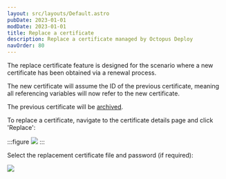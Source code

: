 ```yaml
---
layout: src/layouts/Default.astro
pubDate: 2023-01-01
modDate: 2023-01-01
title: Replace a certificate
description: Replace a certificate managed by Octopus Deploy
navOrder: 80
---
```


The replace certificate feature is designed for the scenario where a new certificate has been obtained via a renewal process.

The new certificate will assume the ID of the previous certificate, meaning all referencing variables will now refer to the new certificate.

The previous certificate will be [archived](/docs/deployments/certificates/archiving-and-deleting-certificates).

To replace a certificate, navigate to the certificate details page and click 'Replace':

:::figure
![](/docs/deployments/certificates/images/replace-certificate-btn.png)
:::

Select the replacement certificate file and password (if required):

![](/docs/deployments/certificates/images/replace-certificate-dialog.png)
